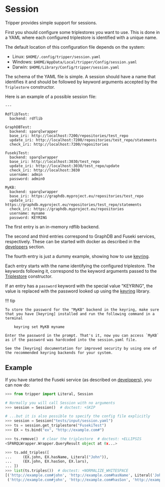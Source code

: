 Session
=======
Tripper provides simple support for sessions.

First you should configure some triplestores you want to use. This is done in a
YAML where each configured triplestore is identified with a unique name.

The default location of this configuration file depends on the system:

- Linux: `$HOME/.config/tripper/session.yaml`
- Windows: `$HOME/AppData/Local/tripper/Config/session.yaml`
- Darwin: `$HOME/Library/Config/tripper/session.yaml`

The schema of the YAML file is simple.
A session should have a name that identifies it and should be followed by keyword arguments accepted by the `Triplestore` constructor.

Here is an example of a possible session file:

```
---

RdflibTest:
  backend: rdflib

GraphDBTest:
  backend: sparqlwrapper
  base_iri: http://localhost:7200/repositories/test_repo
  update_iri: http://localhost:7200/repositories/test_repo/statements
  check_iri: http://localhost:7200/repositories

FusekiTest:
  backend: sparqlwrapper
  base_iri: http://localhost:3030/test_repo
  update_iri: http://localhost:3030/test_repo/update
  check_iri: http://localhost:3030
  username: admin
  password: admin0

MyKB:
  backend: sparqlwrapper
  base_iri: https://graphdb.myproject.eu/repositories/test_repo
  update_iri: https://graphdb.myproject.eu/repositories/test_repo/statements
  check_iri: https://graphdb.myproject.eu/repositories
  username: myname
  password: KEYRING
```

The first entry is an in-memory rdflib backend.

The second and third entries correspond to GraphDB and Fuseki services,
respectively.
These can be started with docker as described in the [developers] section.

The fourth entry is just a dummy example, showing how to use [keyring].

Each entry starts with the name identifying the configured triplestore.
The keywords following it, correspond to the keyword arguments passed to the
[Triplestore] constructor.

If an entry has a `password` keyword with the special value "KEYRING", the
value is replaced with the password looked up using the [keyring] library.


!!! tip

    To store the password for the "MyKB" backend in the keyring, make sure
    that you have [keyring] installed and run the following command in a
    terminal

        keyring set MyKB myname

    Enter the password in the prompt. That's it, now you can access `MyKB`
    as if the password was hardcoded into the session.yaml file.

    See the [keyring] documentation for improved security by using one of
    the recommended keyring backends for your system.


Example
-------

If you have started the Fuseki service (as described on [developers]),
you can now do:

```python
>>> from tripper import Literal, Session

# Normally you will call Session with no arguments
>>> session = Session()  # doctest: +SKIP

# ...but it is also possible to specify the config file explicitly
>>> session = Session("tests/input/session.yaml")
>>> ts = session.get_triplestore("FusekiTest")
>>> EX = ts.bind("ex", "http://example.com#")

>>> ts.remove()  # clear the triplestore  # doctest: +ELLIPSIS
<SPARQLWrapper.Wrapper.QueryResult object at 0x...>

>>> ts.add_triples([
...     (EX.john, EX.hasName, Literal("John")),
...     (EX.john, EX.hasSon, EX.lars),
... ])
>>> list(ts.triples())  # doctest: +NORMALIZE_WHITESPACE
[('http://example.com#john', 'http://example.com#hasName', Literal('John')),
 ('http://example.com#john', 'http://example.com#hasSon', 'http://example.com#lars')]

```


[developers]: https://emmc-asbl.github.io/tripper/latest/developers/
[keyring]: https://pypi.org/project/keyring/
[Triplestore]: https://emmc-asbl.github.io/tripper/latest/api_reference/triplestore/#tripper.triplestore.Triplestore
